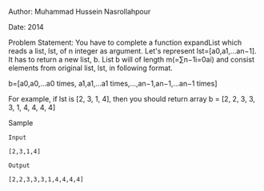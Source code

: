 Author: Muhammad Hussein Nasrollahpour

Date: 2014

Problem Statement: You have to complete a function expandList which reads a list, lst, of n integer as argument. Let's represent lst=[a0,a1,…an−1]. It has to return a new list, b. List b will of length m(=∑n−1i=0ai) and consist elements from original list, lst, in following format.

b=[a0,a0,…a0 times, a1,a1,…a1 times,…,an−1,an−1,…an−1 times]

For example, if lst is [2, 3, 1, 4], then you should return array b = [2, 2, 3, 3, 3, 1, 4, 4, 4, 4]

Sample

	Input

	[2,3,1,4]

	Output

	[2,2,3,3,3,1,4,4,4,4]
